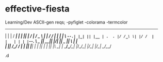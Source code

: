 # effective-fiesta
Learning/Dev
ASCII-gen reqs;
-pyfiglet
-colorama
-termcolor
_   _ _____ _   _  ________  ___  ___   _   _______ 
| | | /  ___| | | ||  ___|  \/  | / _ \ | | / /_   _|
| | | \ `--.| |_| || |__ | .  . |/ /_\ \| |/ /  | |  
| | | |`--. \  _  ||  __|| |\/| ||  _  ||    \  | |  
| |_| /\__/ / | | || |___| |  | || | | || |\  \_| |_ 
 \___/\____/\_| |_/\____/\_|  |_/\_| |_/\_| \_/\___/ 
                                                     
.d
